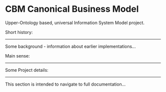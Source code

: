 CBM
Canonical Business Model
===

Upper-Ontology based, universal Information System Model project.

Short history:
* * *
Some background - information about earlier implementations...

Main sense:
* * *

Some Project details:
* * *
This section is intended to navigate to full documentation...
